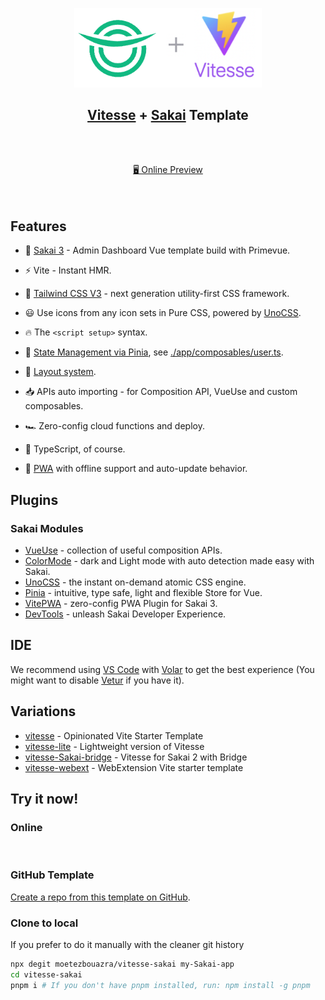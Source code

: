 <p align="center">
<img src="https://github.com/moetezbouazra/vitesse-sakai/blob/main/public/images/vitesse%20+%20sakai.png?raw=true" width="300"/>
</p>

<h2 align="center">
<a href="https://github.com/antfu/vitesse">Vitesse</a> + <a href="https://github.com/primefaces/sakai-vue">Sakai</a> Template
</h2><br>

<p align="center">
<br>
<a href="https://vitesse-sakai.netlify.app/">🖥 Online Preview</a>
<br><br>
<a href="/"><img src="https://developer.stackblitz.com/img/open_in_stackblitz.svg" alt=""></a>
</p>

## Features

- 💚 [Sakai 3](https://sakai.primevue.org/) - Admin Dashboard Vue template build with Primevue.

- ⚡️ Vite - Instant HMR.

- 🎨 [Tailwind CSS V3](https://v3.tailwindcss.com/) - next generation utility-first CSS framework.

- 😃 Use icons from any icon sets in Pure CSS, powered by [UnoCSS](https://github.com/unocss/unocss).

- 🔥 The `<script setup>` syntax.

- 🍍 [State Management via Pinia](https://github.com/vuejs/pinia), see [./app/composables/user.ts](./app/composables/user.ts).

- 📑 [Layout system](./app/layouts).

- 📥 APIs auto importing - for Composition API, VueUse and custom composables.

- 🏎 Zero-config cloud functions and deploy.

- 🦾 TypeScript, of course.

- 📲 [PWA](https://github.com/vite-pwa/Sakai) with offline support and auto-update behavior.

## Plugins

### Sakai Modules

- [VueUse](https://github.com/vueuse/vueuse) - collection of useful composition APIs.
- [ColorMode](https://github.com/Sakai-modules/color-mode) - dark and Light mode with auto detection made easy with Sakai.
- [UnoCSS](https://github.com/unocss/unocss) - the instant on-demand atomic CSS engine.
- [Pinia](https://github.com/vuejs/pinia) - intuitive, type safe, light and flexible Store for Vue.
- [VitePWA](https://github.com/vite-pwa/Sakai) - zero-config PWA Plugin for Sakai 3.
- [DevTools](https://github.com/Sakai/devtools) - unleash Sakai Developer Experience.

## IDE

We recommend using [VS Code](https://code.visualstudio.com/) with [Volar](https://github.com/johnsoncodehk/volar) to get the best experience (You might want to disable [Vetur](https://vuejs.github.io/vetur/) if you have it).

## Variations

- [vitesse](https://github.com/antfu/vitesse) - Opinionated Vite Starter Template
- [vitesse-lite](https://github.com/antfu/vitesse-lite) - Lightweight version of Vitesse
- [vitesse-Sakai-bridge](https://github.com/antfu/vitesse-Sakai-bridge) - Vitesse for Sakai 2 with Bridge
- [vitesse-webext](https://github.com/antfu/vitesse-webext) - WebExtension Vite starter template

## Try it now!

### Online

<a href="https://stackblitz.com/github/moetezbouazra/vitesse-sakai"><img src="https://developer.stackblitz.com/img/open_in_stackblitz.svg" alt=""></a>

### GitHub Template

[Create a repo from this template on GitHub](https://github.com/moetezbouazra/vitesse-sakai/generate).

### Clone to local

If you prefer to do it manually with the cleaner git history

```bash
npx degit moetezbouazra/vitesse-sakai my-Sakai-app
cd vitesse-sakai
pnpm i # If you don't have pnpm installed, run: npm install -g pnpm
```

